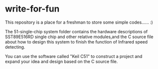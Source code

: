# write-for-fun
This repository is a place for a freshman to store some simple codes......             :)


The 51-single-chip system folder contains the hardware descriptions of SST89E516RD single chip and other relative modules,and the C source file about how to design this system to finish the function of Infrared speed detecting.

You can use the software called "Keil C51" to construct a project and expand your idea and design based on the C source file.
